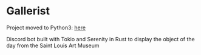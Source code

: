 # Gallerist

Project moved to Python3: [here](https://github.com/amancern3/Gallerist-Py)

Discord bot built with Tokio and Serenity in Rust to display the object of the day from the Saint Louis Art Museum
